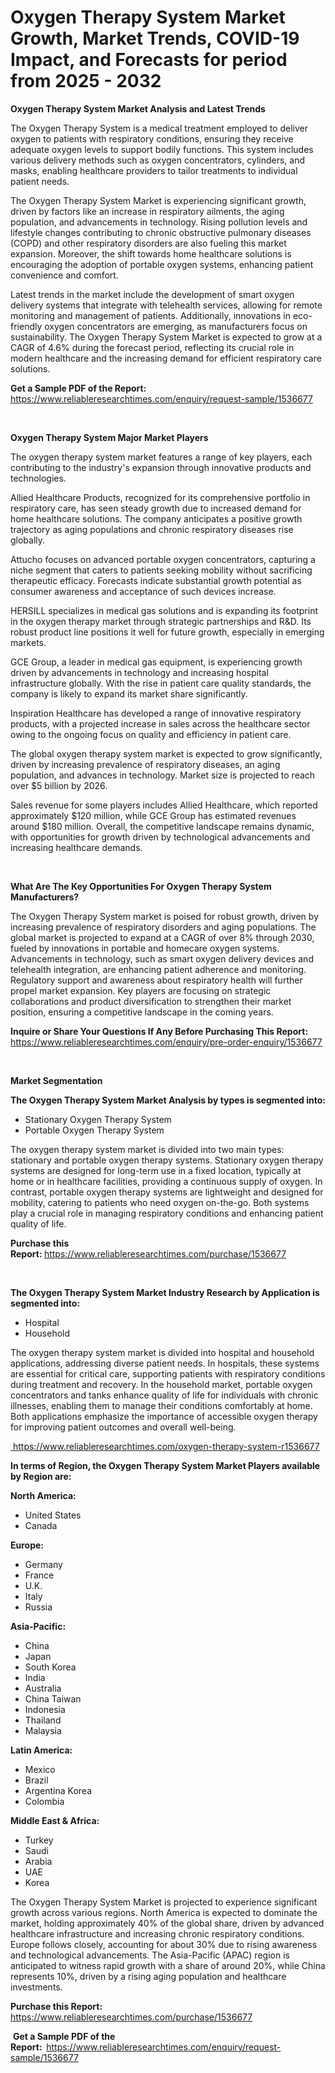 <p><h1>Oxygen Therapy System Market Growth, Market Trends, COVID-19 Impact, and Forecasts for period from 2025 - 2032</h1></p><p><strong>Oxygen Therapy System Market Analysis and Latest Trends</strong></p>
<p><p>The Oxygen Therapy System is a medical treatment employed to deliver oxygen to patients with respiratory conditions, ensuring they receive adequate oxygen levels to support bodily functions. This system includes various delivery methods such as oxygen concentrators, cylinders, and masks, enabling healthcare providers to tailor treatments to individual patient needs.</p><p>The Oxygen Therapy System Market is experiencing significant growth, driven by factors like an increase in respiratory ailments, the aging population, and advancements in technology. Rising pollution levels and lifestyle changes contributing to chronic obstructive pulmonary diseases (COPD) and other respiratory disorders are also fueling this market expansion. Moreover, the shift towards home healthcare solutions is encouraging the adoption of portable oxygen systems, enhancing patient convenience and comfort.</p><p>Latest trends in the market include the development of smart oxygen delivery systems that integrate with telehealth services, allowing for remote monitoring and management of patients. Additionally, innovations in eco-friendly oxygen concentrators are emerging, as manufacturers focus on sustainability. The Oxygen Therapy System Market is expected to grow at a CAGR of 4.6% during the forecast period, reflecting its crucial role in modern healthcare and the increasing demand for efficient respiratory care solutions.</p></p>
<p><strong>Get a Sample PDF of the Report:&nbsp;</strong> <a href="https://www.reliableresearchtimes.com/enquiry/request-sample/1536677?utm_campaign=2273&utm_medium=2&utm_source=Github&utm_content=ia&utm_term=13042025&utm_id=oxygen-therapy-system">https://www.reliableresearchtimes.com/enquiry/request-sample/1536677</a></p>
<p>&nbsp;</p>
<p><strong>Oxygen Therapy System Major Market Players</strong></p>
<p><p>The oxygen therapy system market features a range of key players, each contributing to the industry's expansion through innovative products and technologies. </p><p>Allied Healthcare Products, recognized for its comprehensive portfolio in respiratory care, has seen steady growth due to increased demand for home healthcare solutions. The company anticipates a positive growth trajectory as aging populations and chronic respiratory diseases rise globally.</p><p>Attucho focuses on advanced portable oxygen concentrators, capturing a niche segment that caters to patients seeking mobility without sacrificing therapeutic efficacy. Forecasts indicate substantial growth potential as consumer awareness and acceptance of such devices increase.</p><p>HERSILL specializes in medical gas solutions and is expanding its footprint in the oxygen therapy market through strategic partnerships and R&D. Its robust product line positions it well for future growth, especially in emerging markets.</p><p>GCE Group, a leader in medical gas equipment, is experiencing growth driven by advancements in technology and increasing hospital infrastructure globally. With the rise in patient care quality standards, the company is likely to expand its market share significantly.</p><p>Inspiration Healthcare has developed a range of innovative respiratory products, with a projected increase in sales across the healthcare sector owing to the ongoing focus on quality and efficiency in patient care. </p><p>The global oxygen therapy system market is expected to grow significantly, driven by increasing prevalence of respiratory diseases, an aging population, and advances in technology. Market size is projected to reach over $5 billion by 2026.</p><p>Sales revenue for some players includes Allied Healthcare, which reported approximately $120 million, while GCE Group has estimated revenues around $180 million. Overall, the competitive landscape remains dynamic, with opportunities for growth driven by technological advancements and increasing healthcare demands.</p></p>
<p>&nbsp;</p>
<p><strong>What Are The Key Opportunities For Oxygen Therapy System Manufacturers?</strong></p>
<p><p>The Oxygen Therapy System market is poised for robust growth, driven by increasing prevalence of respiratory disorders and aging populations. The global market is projected to expand at a CAGR of over 8% through 2030, fueled by innovations in portable and homecare oxygen systems. Advancements in technology, such as smart oxygen delivery devices and telehealth integration, are enhancing patient adherence and monitoring. Regulatory support and awareness about respiratory health will further propel market expansion. Key players are focusing on strategic collaborations and product diversification to strengthen their market position, ensuring a competitive landscape in the coming years.</p></p>
<p><strong>Inquire or Share Your Questions If Any Before Purchasing This Report:</strong> <a href="https://www.reliableresearchtimes.com/enquiry/pre-order-enquiry/1536677?utm_campaign=2273&utm_medium=2&utm_source=Github&utm_content=ia&utm_term=13042025&utm_id=oxygen-therapy-system">https://www.reliableresearchtimes.com/enquiry/pre-order-enquiry/1536677</a></p>
<p>&nbsp;</p>
<p><strong>Market Segmentation</strong></p>
<p><strong>The Oxygen Therapy System Market Analysis by types is segmented into:</strong></p>
<p><ul><li>Stationary Oxygen Therapy System</li><li>Portable Oxygen Therapy System</li></ul></p>
<p><p>The oxygen therapy system market is divided into two main types: stationary and portable oxygen therapy systems. Stationary oxygen therapy systems are designed for long-term use in a fixed location, typically at home or in healthcare facilities, providing a continuous supply of oxygen. In contrast, portable oxygen therapy systems are lightweight and designed for mobility, catering to patients who need oxygen on-the-go. Both systems play a crucial role in managing respiratory conditions and enhancing patient quality of life.</p></p>
<p><strong>Purchase this Report:&nbsp;</strong><a href="https://www.reliableresearchtimes.com/purchase/1536677?utm_campaign=2273&utm_medium=2&utm_source=Github&utm_content=ia&utm_term=13042025&utm_id=oxygen-therapy-system">https://www.reliableresearchtimes.com/purchase/1536677</a></p>
<p>&nbsp;</p>
<p><strong>The Oxygen Therapy System Market Industry Research by Application is segmented into:</strong></p>
<p><ul><li>Hospital</li><li>Household</li></ul></p>
<p><p>The oxygen therapy system market is divided into hospital and household applications, addressing diverse patient needs. In hospitals, these systems are essential for critical care, supporting patients with respiratory conditions during treatment and recovery. In the household market, portable oxygen concentrators and tanks enhance quality of life for individuals with chronic illnesses, enabling them to manage their conditions comfortably at home. Both applications emphasize the importance of accessible oxygen therapy for improving patient outcomes and overall well-being.</p></p>
<p><a href="https://www.reliableresearchtimes.com/oxygen-therapy-system-r1536677?utm_campaign=2273&utm_medium=2&utm_source=Github&utm_content=ia&utm_term=13042025&utm_id=oxygen-therapy-system">&nbsp;https://www.reliableresearchtimes.com/oxygen-therapy-system-r1536677</a></p>
<p><strong>In terms of Region, the Oxygen Therapy System Market Players available by Region are:</strong></p>
<p>
    <p> <strong> North America: </strong>
        <ul>
            <li>United States</li>
            <li>Canada</li>
        </ul>
        </p> 
    <p> <strong> Europe: </strong>
        <ul>
            <li>Germany</li>
            <li>France</li>
            <li>U.K.</li>
            <li>Italy</li>
            <li>Russia</li>
        </ul>
        </p> 
    <p> <strong> Asia-Pacific: </strong>
        <ul>
            <li>China</li>
            <li>Japan</li>
            <li>South Korea</li>
            <li>India</li>
            <li>Australia</li>
            <li>China Taiwan</li>
            <li>Indonesia</li>
            <li>Thailand</li>
            <li>Malaysia</li>
        </ul>
        </p> 
    <p> <strong> Latin America: </strong>
        <ul>
            <li>Mexico</li>
            <li>Brazil</li>
            <li>Argentina Korea</li>
            <li>Colombia</li>
        </ul>
        </p> 
    <p> <strong> Middle East & Africa: </strong>
        <ul>
            <li>Turkey</li>
            <li>Saudi</li>
            <li>Arabia</li>
            <li>UAE</li>
            <li>Korea</li>
        </ul>
    </p>
    </p>
<p><p>The Oxygen Therapy System Market is projected to experience significant growth across various regions. North America is expected to dominate the market, holding approximately 40% of the global share, driven by advanced healthcare infrastructure and increasing chronic respiratory conditions. Europe follows closely, accounting for about 30% due to rising awareness and technological advancements. The Asia-Pacific (APAC) region is anticipated to witness rapid growth with a share of around 20%, while China represents 10%, driven by a rising aging population and healthcare investments.</p></p>
<p><strong>Purchase this Report: </strong><a href="https://www.reliableresearchtimes.com/purchase/1536677?utm_campaign=2273&utm_medium=2&utm_source=Github&utm_content=ia&utm_term=13042025&utm_id=oxygen-therapy-system">https://www.reliableresearchtimes.com/purchase/1536677</a></p>
<p>&nbsp;<strong>Get a Sample PDF of the Report:&nbsp;&nbsp;</strong><a href="https://www.reliableresearchtimes.com/enquiry/request-sample/1536677?utm_campaign=2273&utm_medium=2&utm_source=Github&utm_content=ia&utm_term=13042025&utm_id=oxygen-therapy-system">https://www.reliableresearchtimes.com/enquiry/request-sample/1536677</a></p>
<p><strong></strong></p>
<p><p></p><p></p><p></p></p>